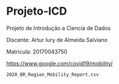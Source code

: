 # Projeto-ICD
Projeto de Introdução a Ciencia de Dados

Discente: Artur Iury de Almeida Salviano

Matricula: 20170043750

https://www.google.com/covid19/mobility/

    2020_BR_Region_Mobility_Report.csv
